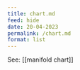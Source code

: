 ```yaml
---
title: chart.md
feed: hide
date: 20-04-2023
permalink: /chart.md
format: list
---
```



See: [[manifold chart]]